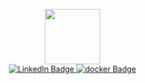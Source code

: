 <div id="header" align="center">
  <img src="https://media.giphy.com/media/jdPMeyv9rn0hZHh8n9/giphy.gif" width="100"/>
<div id="badges">
  <a href="https://www.linkedin.com/in/ariel-ben-zikri-80a43b19b/">
    <img src="https://img.shields.io/badge/LinkedIn-blue?style=for-the-badge&logo=linkedin&logoColor=white" alt="LinkedIn Badge"/>
  </a>
  <a href="https://hub.docker.com/repositories">
    <img src="https://img.shields.io/badge/docker-red?style=for-the-badge&logo=docker&logoColor=white" alt="docker Badge"/>
  </a>
</div>
  <img src="https://komarev.com/ghpvc/?username=matbuha&style=flat-square&color=blue" alt=""/>
